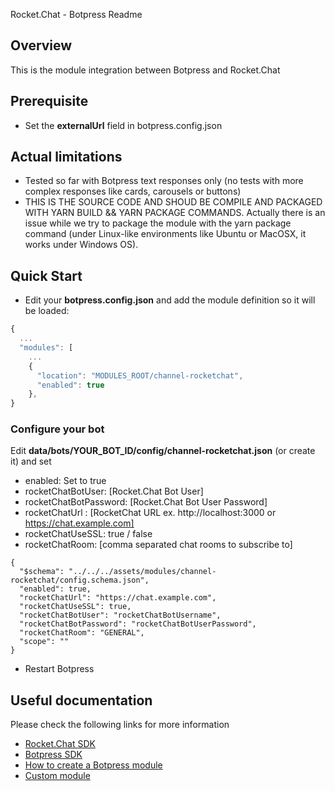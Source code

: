 Rocket.Chat - Botpress Readme

## Overview

This is the module integration between Botpress and Rocket.Chat

## Prerequisite

- Set the **externalUrl** field in botpress.config.json

## Actual limitations

- Tested so far with Botpress text responses only (no tests with more complex responses like cards, carousels or buttons)
- THIS IS THE SOURCE CODE AND SHOUD BE COMPILE AND PACKAGED WITH YARN BUILD && YARN PACKAGE COMMANDS. Actually there is an issue while we try to package the module with the yarn package command (under Linux-like environments like Ubuntu or MacOSX, it works under Windows OS). 

## Quick Start

- Edit your **botpress.config.json** and add the module definition so it will be loaded:

```js
{
  ...
  "modules": [
    ...
    {
      "location": "MODULES_ROOT/channel-rocketchat",
      "enabled": true
    },
}
```

### Configure your bot
 
Edit **data/bots/YOUR_BOT_ID/config/channel-rocketchat.json** (or create it) and set
- enabled: Set to true
- rocketChatBotUser: [Rocket.Chat Bot User] 
- rocketChatBotPassword: [Rocket.Chat Bot User Password]
- rocketChatUrl : [RocketChat URL ex. http://localhost:3000 or https://chat.example.com]   
- rocketChatUseSSL: true / false
- rocketChatRoom: [comma separated chat rooms to subscribe to]

```
{
  "$schema": "../../../assets/modules/channel-rocketchat/config.schema.json",
  "enabled": true,
  "rocketChatUrl": "https://chat.example.com",
  "rocketChatUseSSL": true,  
  "rocketChatBotUser": "rocketChatBotUsername",
  "rocketChatBotPassword": "rocketChatBotUserPassword",
  "rocketChatRoom": "GENERAL",
  "scope": ""
}
```



- Restart Botpress


## Useful documentation

Please check the following links for more information

- [Rocket.Chat SDK](https://github.com/RocketChat/Rocket.Chat.js.SDK)
- [Botpress SDK](https://botpress.com/reference/)
- [How to create a Botpress module](https://botpress.com/docs/developers/create-module/)
- [Custom module](https://botpress.com/docs/advanced/custom-module)
